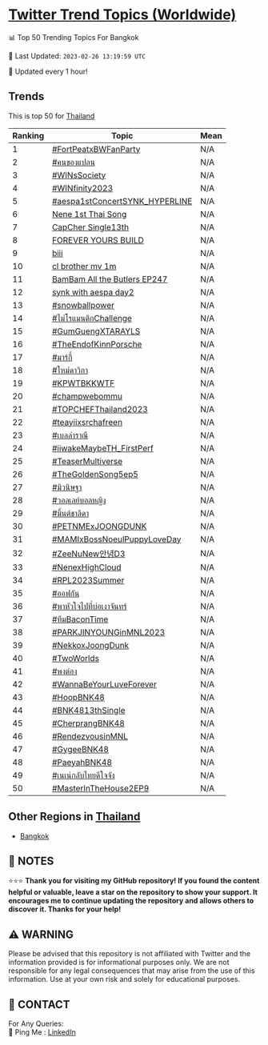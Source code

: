 [Twitter Trend Topics (Worldwide)](https://github.com/ErcinDedeoglu/Twitter-Trend-Topics)
==========


📊 Top 50 Trending Topics For Bangkok

📆 Last Updated: `2023-02-26 13:19:59 UTC`

🔧 Updated every 1 hour!


## Trends

This is top 50 for [Thailand](</Thailand>)

| Ranking | Topic | Mean |
| ------- | ------------ | ------------ |
| 1 | [#FortPeatxBWFanParty](http://twitter.com/search?q=%23FortPeatxBWFanParty) | N/A |
| 2 | [#คนของแปลน](http://twitter.com/search?q=%23%e0%b8%84%e0%b8%99%e0%b8%82%e0%b8%ad%e0%b8%87%e0%b9%81%e0%b8%9b%e0%b8%a5%e0%b8%99) | N/A |
| 3 | [#WINsSociety](http://twitter.com/search?q=%23WINsSociety) | N/A |
| 4 | [#WINfinity2023](http://twitter.com/search?q=%23WINfinity2023) | N/A |
| 5 | [#aespa1stConcertSYNK_HYPERLINE](http://twitter.com/search?q=%23aespa1stConcertSYNK_HYPERLINE) | N/A |
| 6 | [Nene 1st Thai Song](http://twitter.com/search?q=Nene+1st+Thai+Song) | N/A |
| 7 | [CapCher Single13th](http://twitter.com/search?q=CapCher+Single13th) | N/A |
| 8 | [FOREVER YOURS BUILD](http://twitter.com/search?q=FOREVER+YOURS+BUILD) | N/A |
| 9 | [biii](http://twitter.com/search?q=biii) | N/A |
| 10 | [cl brother mv 1m](http://twitter.com/search?q=cl+brother+mv+1m) | N/A |
| 11 | [BamBam All the Butlers EP247](http://twitter.com/search?q=BamBam+All+the+Butlers+EP247) | N/A |
| 12 | [synk with aespa day2](http://twitter.com/search?q=synk+with+aespa+day2) | N/A |
| 13 | [#snowballpower](http://twitter.com/search?q=%23snowballpower) | N/A |
| 14 | [#ไม่โรแมนติกChallenge](http://twitter.com/search?q=%23%e0%b9%84%e0%b8%a1%e0%b9%88%e0%b9%82%e0%b8%a3%e0%b9%81%e0%b8%a1%e0%b8%99%e0%b8%95%e0%b8%b4%e0%b8%81Challenge) | N/A |
| 15 | [#GumGuengXTARAYLS](http://twitter.com/search?q=%23GumGuengXTARAYLS) | N/A |
| 16 | [#TheEndofKinnPorsche](http://twitter.com/search?q=%23TheEndofKinnPorsche) | N/A |
| 17 | [#มาร์กี้](http://twitter.com/search?q=%23%e0%b8%a1%e0%b8%b2%e0%b8%a3%e0%b9%8c%e0%b8%81%e0%b8%b5%e0%b9%89) | N/A |
| 18 | [#ใหม่ดาวิกา](http://twitter.com/search?q=%23%e0%b9%83%e0%b8%ab%e0%b8%a1%e0%b9%88%e0%b8%94%e0%b8%b2%e0%b8%a7%e0%b8%b4%e0%b8%81%e0%b8%b2) | N/A |
| 19 | [#KPWTBKKWTF](http://twitter.com/search?q=%23KPWTBKKWTF) | N/A |
| 20 | [#champwebommu](http://twitter.com/search?q=%23champwebommu) | N/A |
| 21 | [#TOPCHEFThailand2023](http://twitter.com/search?q=%23TOPCHEFThailand2023) | N/A |
| 22 | [#teayiixsrchafreen](http://twitter.com/search?q=%23teayiixsrchafreen) | N/A |
| 23 | [#เบลล่าราณี](http://twitter.com/search?q=%23%e0%b9%80%e0%b8%9a%e0%b8%a5%e0%b8%a5%e0%b9%88%e0%b8%b2%e0%b8%a3%e0%b8%b2%e0%b8%93%e0%b8%b5) | N/A |
| 24 | [#iiwakeMaybeTH_FirstPerf](http://twitter.com/search?q=%23iiwakeMaybeTH_FirstPerf) | N/A |
| 25 | [#TeaserMultiverse](http://twitter.com/search?q=%23TeaserMultiverse) | N/A |
| 26 | [#TheGoldenSong5ep5](http://twitter.com/search?q=%23TheGoldenSong5ep5) | N/A |
| 27 | [#มิวนิษฐา](http://twitter.com/search?q=%23%e0%b8%a1%e0%b8%b4%e0%b8%a7%e0%b8%99%e0%b8%b4%e0%b8%a9%e0%b8%90%e0%b8%b2) | N/A |
| 28 | [#วอลเลย์บอลหญิง](http://twitter.com/search?q=%23%e0%b8%a7%e0%b8%ad%e0%b8%a5%e0%b9%80%e0%b8%a5%e0%b8%a2%e0%b9%8c%e0%b8%9a%e0%b8%ad%e0%b8%a5%e0%b8%ab%e0%b8%8d%e0%b8%b4%e0%b8%87) | N/A |
| 29 | [#มิ้นต์ชาลิดา](http://twitter.com/search?q=%23%e0%b8%a1%e0%b8%b4%e0%b9%89%e0%b8%99%e0%b8%95%e0%b9%8c%e0%b8%8a%e0%b8%b2%e0%b8%a5%e0%b8%b4%e0%b8%94%e0%b8%b2) | N/A |
| 30 | [#PETNMExJOONGDUNK](http://twitter.com/search?q=%23PETNMExJOONGDUNK) | N/A |
| 31 | [#MAMIxBossNoeulPuppyLoveDay](http://twitter.com/search?q=%23MAMIxBossNoeulPuppyLoveDay) | N/A |
| 32 | [#ZeeNuNew안녕D3](http://twitter.com/search?q=%23ZeeNuNew%ec%95%88%eb%85%95D3) | N/A |
| 33 | [#NenexHighCloud](http://twitter.com/search?q=%23NenexHighCloud) | N/A |
| 34 | [#RPL2023Summer](http://twitter.com/search?q=%23RPL2023Summer) | N/A |
| 35 | [#ออฟกัน](http://twitter.com/search?q=%23%e0%b8%ad%e0%b8%ad%e0%b8%9f%e0%b8%81%e0%b8%b1%e0%b8%99) | N/A |
| 36 | [#พาหัวใจไปที่บ่อเงาจันทร์](http://twitter.com/search?q=%23%e0%b8%9e%e0%b8%b2%e0%b8%ab%e0%b8%b1%e0%b8%a7%e0%b9%83%e0%b8%88%e0%b9%84%e0%b8%9b%e0%b8%97%e0%b8%b5%e0%b9%88%e0%b8%9a%e0%b9%88%e0%b8%ad%e0%b9%80%e0%b8%87%e0%b8%b2%e0%b8%88%e0%b8%b1%e0%b8%99%e0%b8%97%e0%b8%a3%e0%b9%8c) | N/A |
| 37 | [#ทีมBaconTime](http://twitter.com/search?q=%23%e0%b8%97%e0%b8%b5%e0%b8%a1BaconTime) | N/A |
| 38 | [#PARKJINYOUNGinMNL2023](http://twitter.com/search?q=%23PARKJINYOUNGinMNL2023) | N/A |
| 39 | [#NekkoxJoongDunk](http://twitter.com/search?q=%23NekkoxJoongDunk) | N/A |
| 40 | [#TwoWorlds](http://twitter.com/search?q=%23TwoWorlds) | N/A |
| 41 | [#พงต๋อง](http://twitter.com/search?q=%23%e0%b8%9e%e0%b8%87%e0%b8%95%e0%b9%8b%e0%b8%ad%e0%b8%87) | N/A |
| 42 | [#WannaBeYourLuveForever](http://twitter.com/search?q=%23WannaBeYourLuveForever) | N/A |
| 43 | [#HoopBNK48](http://twitter.com/search?q=%23HoopBNK48) | N/A |
| 44 | [#BNK4813thSingle](http://twitter.com/search?q=%23BNK4813thSingle) | N/A |
| 45 | [#CherprangBNK48](http://twitter.com/search?q=%23CherprangBNK48) | N/A |
| 46 | [#RendezvousinMNL](http://twitter.com/search?q=%23RendezvousinMNL) | N/A |
| 47 | [#GygeeBNK48](http://twitter.com/search?q=%23GygeeBNK48) | N/A |
| 48 | [#PaeyahBNK48](http://twitter.com/search?q=%23PaeyahBNK48) | N/A |
| 49 | [#เนเน่กลับไทยดีใจจัง](http://twitter.com/search?q=%23%e0%b9%80%e0%b8%99%e0%b9%80%e0%b8%99%e0%b9%88%e0%b8%81%e0%b8%a5%e0%b8%b1%e0%b8%9a%e0%b9%84%e0%b8%97%e0%b8%a2%e0%b8%94%e0%b8%b5%e0%b9%83%e0%b8%88%e0%b8%88%e0%b8%b1%e0%b8%87) | N/A |
| 50 | [#MasterInTheHouse2EP9](http://twitter.com/search?q=%23MasterInTheHouse2EP9) | N/A |



## Other Regions in [Thailand](</Thailand>)

* [Bangkok](</Thailand/Bangkok.md>)



## 📝 NOTES

⭐⭐⭐ **Thank you for visiting my GitHub repository! If you found the content helpful or valuable, leave a star on the repository to show your support. It encourages me to continue updating the repository and allows others to discover it. Thanks for your help!**


## ⚠️ WARNING

Please be advised that this repository is not affiliated with Twitter and the information provided is for informational purposes only. We are not responsible for any legal consequences that may arise from the use of this information. Use at your own risk and solely for educational purposes.


## 📨 CONTACT

 For Any Queries:  
            🏓 Ping Me : [LinkedIn](https://www.linkedin.com/in/ercindedeoglu/)
